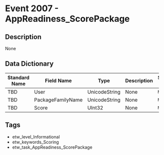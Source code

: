 # Event 2007 - AppReadiness_ScorePackage

## Description
None

## Data Dictionary
|Standard Name|Field Name|Type|Description|Sample Value|
|---|---|---|---|---|
|TBD|User|UnicodeString|None|`None`|
|TBD|PackageFamilyName|UnicodeString|None|`None`|
|TBD|Score|UInt32|None|`None`|

## Tags
* etw_level_Informational
* etw_keywords_Scoring
* etw_task_AppReadiness_ScorePackage